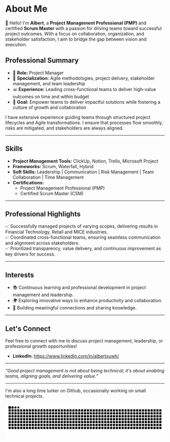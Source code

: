 # About Me

👋 Hello! I'm **Albert**, a **Project Management Professional (PMP)** and certified **Scrum Master** with a passion for driving teams toward successful project outcomes. With a focus on collaboration, organization, and stakeholder satisfaction, I aim to bridge the gap between vision and execution.

## Professional Summary

- 🌟 **Role:** Project Manager  
- 🎯 **Specialization:** Agile methodologies, project delivery, stakeholder management, and team leadership  
- 📊 **Experience:** Leading cross-functional teams to deliver high-value outcomes on time and within budget  
- 🚀 **Goal:** Empower teams to deliver impactful solutions while fostering a culture of growth and collaboration  

I have extensive experience guiding teams through structured project lifecycles and Agile transformations. I ensure that processes flow smoothly, risks are mitigated, and stakeholders are always aligned.

---

## Skills

- **Project Management Tools:** ClickUp, Notion, Trello, Microsoft Project
- **Frameworks:** Scrum, Waterfall, Hybrid 
- **Soft Skills:** Leadership | Communication | Risk Management | Team Collaboration | Time Management  
- **Certifications:**  
  - Project Management Professional (PMP)
  - Certified Scrum Master (CSM)

---

## Professional Highlights

✅ Successfully managed projects of varying scopes, delivering results in Financial Technology, Retail and MICE industries.  
✅ Coordinated cross-functional teams, ensuring seamless communication and alignment across stakeholders.  
✅ Prioritized transparency, value delivery, and continuous improvement as key drivers for success.

---

## Interests

- 📚 Continuous learning and professional development in project management and leadership.  
- 🌍 Exploring innovative ways to enhance productivity and collaboration.  
- 🤝 Building meaningful connections and sharing knowledge.

---

## Let's Connect

Feel free to connect with me to discuss project management, leadership, or professional growth opportunities!  

- **LinkedIn:** https://www.linkedin.com/in/albertxuwh/  

---

*“Good project management is not about being technical; it's about enabling teams, aligning goals, and delivering value.”*  

---

I'm also a long time lurker on Github, occasionally working on small technical projects.

<picture>
  <source media="(prefers-color-scheme: dark)" srcset="https://raw.githubusercontent.com/uxtrebla/uxtrebla/output/github-contribution-grid-snake-dark.svg">
  <source media="(prefers-color-scheme: light)" srcset="https://raw.githubusercontent.com/uxtrebla/uxtrebla/output/github-contribution-grid-snake.svg">
  <img alt="github contribution grid snake animation" src="https://raw.githubusercontent.com/uxtrebla/uxtrebla/output/github-contribution-grid-snake.svg">
</picture>
